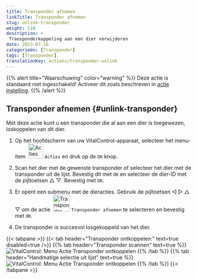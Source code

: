 ```yaml
---
title: Transponder afnemen
linkTitle: Transponder afnemen
slug: unlink-transponder
weight: 110
description: >
 Transponderkoppeling aan een dier verwijderen
date: 2023-07-26
categorieën: [Transponder]
tags: [Transponder]
translationKey: actions/transponder-unlink
---
```

{{% alert title="Waarschuwing" color="warning" %}}
Deze actie is standaard niet ingeschakeld! Activeer dit zoals beschreven in [actie instelling](../setting/).
{{% /alert %}}

## Transponder afnemen {#unlink-transponder}

Met deze actie kunt u een transponder die al aan een dier is toegewezen, loskoppelen van dit dier.

1. Op het hoofdscherm van uw VitalControl-apparaat, selecteer het menu-item &nbsp;<img src="/icons/actions.svg" width="40" align="bottom" alt="Acties" /> `Acties` en druk op de `OK` knop.

2. Scan het dier met de gewenste transponder of selecteer het dier met de transponder uit de lijst. Bevestig dit met `OK` en selecteer de dier-ID met de pijltoetsen △ ▽. Bevestig met `OK`.

3. Er opent een submenu met de dieracties. Gebruik de pijltoetsen ◁ ▷ △ ▽ om de actie &nbsp;<img src="/icons/actions/unlink-transponder.svg" width="45" align="bottom" alt="Transponder ontkoppelen" /> `Transponder afnemen` te selecteren en bevestig met `OK`.

4. De transponder is succesvol losgekoppeld van het dier.

{{< tabpane >}}
{{< tab header="Transponder ontkoppelen:" text=true disabled=true />}}
{{% tab header="Transponder scannen" text=true %}}
![VitalControl: Menu Actie Transponder ontkoppelen](../images/unlinktransponder-scan.png "Transponder ontkoppelen")
{{% /tab %}}
{{% tab header="Handmatige selectie uit lijst" text=true %}}
![VitalControl: Menu Actie Transponder ontkoppelen](../images/unlinktransponder.png "Transponder ontkoppelen")
{{% /tab %}}
{{< /tabpane >}}
